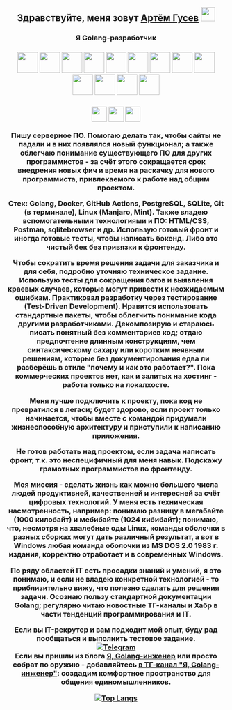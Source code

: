 <h2 align="center">Здравствуйте, меня зовут <a href="https://vk.com/e.klyukman" target="_blank">Артём Гусев</a> 
<img src="https://github.com/blackcater/blackcater/raw/main/images/Hi.gif" height="32"/></h2>
<h3 align="center">Я Golang-разработчик</h3>
<!-- Первая строка иллюстраций технологий -->
<h3 align="center"><img src="https://user-images.githubusercontent.com/25181517/192149581-88194d20-1a37-4be8-8801-5dc0017ffbbe.png" height="47"/><!--Голанг-->
<img src="https://user-images.githubusercontent.com/25181517/192106073-90fffafe-3562-4ff9-a37e-c77a2da0ff58.png"  height="47" /> <!--С++-->
<img src="https://user-images.githubusercontent.com/25181517/192106073-90fffafe-3562-4ff9-a37e-c77a2da0ff58.png"  height="47" /> <!--С++-->
<img src="https://cdn.iconscout.com/icon/free/png-512/free-linux-21-1174928.png" height="47"/><!-- Линукс -->
<img src="https://cdn.iconscout.com/icon/free/png-512/free-windows-19-190819.png" height="47"/><!-- Винда -->
<img src="https://user-images.githubusercontent.com/25181517/192108372-f71d70ac-7ae6-4c0d-8395-51d8870c2ef0.png" height="47"/><!-- Гит -->
<img src="https://user-images.githubusercontent.com/25181517/192107858-fe19f043-c502-4009-8c47-476fc89718ad.png" height="47"/><!-- RestAPI -->
<img src="https://user-images.githubusercontent.com/25181517/192107854-765620d7-f909-4953-a6da-36e1ef69eea6.png" height="47"/><!-- HTTP -->
<img src="https://user-images.githubusercontent.com/25181517/117207330-263ba280-adf4-11eb-9b97-0ac5b40bc3be.png" height="47"/><!-- Докер -->
<img src="https://user-images.githubusercontent.com/25181517/183868728-b2e11072-00a5-47e2-8a4e-4ebbb2b8c554.png" height="47"/><!-- CI/CD -->
<img src="https://user-images.githubusercontent.com/25181517/192158606-7c2ef6bd-6e04-47cf-b5bc-da2797cb5bda.png" height="47"/><!-- Баш -->
<img src="https://github.com/marwin1991/profile-technology-icons/assets/136815194/82df4543-236b-4e45-9604-5434e3faab17" height="47"/> <!-- SQLite -->
<img src="https://user-images.githubusercontent.com/25181517/117208740-bfb78400-adf5-11eb-97bb-09072b6bedfc.png" height="47"/></h3> <!-- PostgreSQL -->

<!-- Вторая строка иллюстраций технологий -->
<h3 align="center"><img src="https://user-images.githubusercontent.com/25181517/192108891-d86b6220-e232-423a-bf5f-90903e6887c3.png" height="35"/><!-- VSC -->
<img src="https://user-images.githubusercontent.com/25181517/192158954-f88b5814-d510-4564-b285-dff7d6400dad.png" height="35"/><!-- HTML -->
<img src="https://user-images.githubusercontent.com/25181517/183898674-75a4a1b1-f960-4ea9-abcb-637170a00a75.png" height="35"/><!-- HTML -->

Пишу серверное ПО. Помогаю делать так, чтобы сайты не падали и в них появлялся новый функционал; а также облегчаю понимание существующего ПО для других программистов - за счёт этого сокращается срок внедрения новых фич и время на раскачку для нового программиста, привлекаемого к работе над общим проектом.

<b>Стек</b>: Golang, Docker, GitHub Actions, PostgreSQL, SQLite, Git (в терминале), Linux (Manjaro, Mint). Также владею вспомогательными технологиями и ПО: HTML/CSS, Postman, sqlitebrowser и др. Использую готовый фронт и иногда готовые тесты, чтобы написать бэкенд. Либо это чистый бек без привязки к фронтенду. 

Чтобы сократить время решения задачи для заказчика и для себя, подробно уточняю техническое задание. Использую тесты для сокращения багов и выявления краевых случаев, которые могут привести к неожидаемым ошибкам. Практиковал разработку через тестирование (Test-Driven Development). Нравится использовать стандартные пакеты, чтобы облегчить понимание кода другими разработчиками. Декомпозирую и стараюсь писать понятный без комментариев код; отдаю предпочтение длинным конструкциям, чем синтаксическому сахару или коротким неявным решениям, которые без документирования едва ли разберёшь в стиле "почему и как это работает?". Пока коммерческих проектов нет, как и залитых на хостинг - работа только на локалхосте.

Меня лучше подключить к проекту, пока код не превратился в легаси; будет здорово, если проект только начинается, чтобы вместе с командой придумали жизнеспособную архитектуру и приступили к написанию приложения.

Не готов работать над проектом, если  задача написать фронт, т.к. это неспецифичный для меня навык. Подскажу грамотных программистов по фронтенду.

<b>Моя миссия</b> - сделать жизнь как можно большего числа людей продуктивней, качественней и интересней за счёт цифровых технологий.
У меня есть техническая насмотренность, например: понимаю разницу в мегабайте (1000 килобайт) и мебибайте (1024 кибибайт); понимаю, что, несмотря на хвалебные оды Linux, команды оболочки в разных сборках могут дать различный результат, а вот в Windows любая команда оболочки из MS DOS 2.0 1983 г. издания, корректно отработает и в современных Windows. 

По ряду областей IT есть просадки знаний и умений, я это понимаю, и если не владею конкретной технологией - то приблизительно вижу, что полезно сделать для решения задачи. Осознаю пользу стандартной документации Golang; регулярно читаю новостные ТГ-каналы и Хабр в части тенденций программирования и IT.

Если вы IT-рекрутер и вам подходит мой опыт, буду рад пообщаться и выполнить тестовое задание.<br>
[![Telegram](https://img.shields.io/badge/Telegram-2CA5E0?style=for-the-badge&logo=telegram&logoColor=white)](https://t.me/EvKly)<br>
Если вы пришли из блога <a href="https://dzen.ru/go_" target="_blank">Я, Golang-инженер</a> или просто собрат по оружию - добавляйтесь <a href="https://t.me/+ZGac_D1V4wFjYzRi" target="_blank">в ТГ-канал "Я, Golang-инженер"</a>: создадим комфортное пространство для общения единомышленников. 

[![Top Langs](https://github-readme-stats.vercel.app/api/top-langs/?username=jedyEvgeny&layout=compact)](https://github.com/anuraghazra/github-readme-stats)
